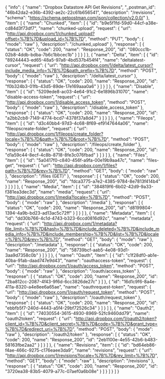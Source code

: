 {
  "info": {
    "name": "Dropbox Datastore API Get Revisions",
    "_postman_id": "46b42da2-e36b-4392-ae2c-22c61b656541",
    "description": "/revisions",
    "schema": "https://schema.getpostman.com/json/collection/v2.0.0/"
  },
  "item": [
    {
      "name": "Chunked",
      "item": [
        {
          "id": "b9e5f1fd-59d0-44cf-a38e-cd84d3f73df7",
          "name": "chunked-upload",
          "request": {
            "url": "http://api.dropbox.com/1/chunked_upload?offset=%7B%7D&upload_id=%7B%7D",
            "method": "PUT",
            "body": {
              "mode": "raw"
            },
            "description": "/chunked_upload"
          },
          "response": [
            {
              "status": "OK",
              "code": 200,
              "name": "Response_200",
              "id": "080ccc1b-02b8-4ddb-bdba-7b6c1bbcec1b"
            }
          ]
        }
      ]
    },
    {
      "name": "Delta",
      "item": [
        {
          "id": "89244443-ed65-48a5-97a8-4bd537b454f4",
          "name": "deltalatest-cursor",
          "request": {
            "url": "http://api.dropbox.com/1/delta/latest_cursor?include_media_info=%7B%7D&path_prefix=%7B%7D",
            "method": "POST",
            "body": {
              "mode": "raw"
            },
            "description": "/delta/latest_cursor"
          },
          "response": [
            {
              "status": "OK",
              "code": 200,
              "name": "Response_200",
              "id": "f0b324b3-01fb-43d5-89de-17e169aaa0a6"
            }
          ]
        }
      ]
    },
    {
      "name": "Disable",
      "item": [
        {
          "id": "5209ede8-ac03-4e64-91c2-6e1896b31070",
          "name": "disable-access-token",
          "request": {
            "url": "http://api.dropbox.com/1/disable_access_token",
            "method": "POST",
            "body": {
              "mode": "raw"
            },
            "description": "/disable_access_token"
          },
          "response": [
            {
              "status": "OK",
              "code": 200,
              "name": "Response_200",
              "id": "a2bb2cb8-7149-4774-bcd7-4378f37a8d47"
            }
          ]
        }
      ]
    },
    {
      "name": "Fileops",
      "item": [
        {
          "id": "d3c40bb4-97d3-4c68-8f69-ef9147644a06",
          "name": "fileopscreate-folder",
          "request": {
            "url": "http://api.dropbox.com/1/fileops/create_folder?locale=%7B%7D&path=%7B%7D&root=%7B%7D",
            "method": "POST",
            "body": {
              "mode": "raw"
            },
            "description": "/fileops/create_folder"
          },
          "response": [
            {
              "status": "OK",
              "code": 200,
              "name": "Response_200",
              "id": "d1a59c44-8ecf-4c8b-8718-8fe3c076fbad"
            }
          ]
        }
      ]
    },
    {
      "name": "Files",
      "item": [
        {
          "id": "5a0417f0-c840-456f-a9fa-00e19b9aa47c",
          "name": "files-get",
          "request": {
            "url": "http://api.dropbox.com/1/files?path=%7B%7D&rev=%7B%7D",
            "method": "GET",
            "body": {
              "mode": "raw"
            },
            "description": "/files (GET)"
          },
          "response": [
            {
              "status": "OK",
              "code": 200,
              "name": "Response_200",
              "id": "fdca3775-a7e2-4385-9784-8e7813f414b4"
            }
          ]
        }
      ]
    },
    {
      "name": "Media",
      "item": [
        {
          "id": "384819f6-6b02-42d9-9a33-f381ea3dec3d",
          "name": "media",
          "request": {
            "url": "http://api.dropbox.com/1/media?locale=%7B%7D",
            "method": "POST",
            "body": {
              "mode": "raw"
            },
            "description": "/media"
          },
          "response": [
            {
              "status": "OK",
              "code": 200,
              "name": "Response_200",
              "id": "d8199804-1394-4a9b-bd23-ad13ac5c72ff"
            }
          ]
        }
      ]
    },
    {
      "name": "Metadata",
      "item": [
        {
          "id": "dd30b766-4c1d-4743-b323-6ccd0816d92c",
          "name": "metadata",
          "request": {
            "url": "http://api.dropbox.com/1/metadata?file_limit=%7B%7D&hash=%7B%7D&include_deleted=%7B%7D&include_media_info=%7B%7D&include_membership=%7B%7D&list=%7B%7D&locale=%7B%7D&rev=%7B%7D",
            "method": "GET",
            "body": {
              "mode": "raw"
            },
            "description": "/metadata"
          },
          "response": [
            {
              "status": "OK",
              "code": 200,
              "name": "Response_200",
              "id": "58739bcf-aab5-4e08-93d1-3aa9d7358c0b"
            }
          ]
        }
      ]
    },
    {
      "name": "Oauth",
      "item": [
        {
          "id": "c1f28df0-ab1e-40ba-91ab-daad747e9d43",
          "name": "oauthaccess-token",
          "request": {
            "url": "http://api.dropbox.com/1/oauth/access_token",
            "method": "POST",
            "body": {
              "mode": "raw"
            },
            "description": "/oauth/access_token"
          },
          "response": [
            {
              "status": "OK",
              "code": 200,
              "name": "Response_200",
              "id": "2ba812cc-2087-4f43-9f6d-6cc3826de27c"
            }
          ]
        },
        {
          "id": "16d1c9f6-8a4e-411a-8320-a4e8ee6a65ae",
          "name": "oauthrequest-token",
          "request": {
            "url": "http://api.dropbox.com/1/oauth/request_token",
            "method": "POST",
            "body": {
              "mode": "raw"
            },
            "description": "/oauth/request_token"
          },
          "response": [
            {
              "status": "OK",
              "code": 200,
              "name": "Response_200",
              "id": "ebbfb5f7-240d-4443-a5f4-29bf72526c34"
            }
          ]
        }
      ]
    },
    {
      "name": "Oauth2",
      "item": [
        {
          "id": "74030554-3615-4930-8969-52fc9460dd79",
          "name": "oauth2token",
          "request": {
            "url": "http://api.dropbox.com/1/oauth2/token?client_id=%7B%7D&client_secret=%7B%7D&code=%7B%7D&grant_type=%7B%7D&redirect_uri=%7B%7D",
            "method": "POST",
            "body": {
              "mode": "raw"
            },
            "description": "/oauth2/token"
          },
          "response": [
            {
              "status": "OK",
              "code": 200,
              "name": "Response_200",
              "id": "2eb1100e-4e55-42b6-b483-58163fbe2aa2"
            }
          ]
        }
      ]
    },
    {
      "name": "Revisions",
      "item": [
        {
          "id": "bd64eb86-f4ae-466c-9275-c176eaee3da9",
          "name": "revisions",
          "request": {
            "url": "http://api.dropbox.com/1/revisions?locale=%7B%7D&rev_limit=%7B%7D",
            "method": "GET",
            "body": {
              "mode": "raw"
            },
            "description": "/revisions"
          },
          "response": [
            {
              "status": "OK",
              "code": 200,
              "name": "Response_200",
              "id": "3720ea38-83b5-4079-a77c-07aef0a6b08e"
            }
          ]
        }
      ]
    }
  ]
}
